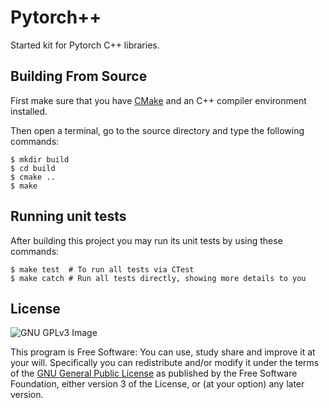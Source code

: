 # Pytorch++

Started kit for Pytorch C++ libraries.

## Building From Source

First make sure that you have [CMake](http://www.cmake.org/) and an C++ compiler environment installed.

Then open a terminal, go to the source directory and type the following commands:

    $ mkdir build
    $ cd build
    $ cmake ..
    $ make

## Running unit tests

After building this project you may run its unit tests by using these commands:

    $ make test  # To run all tests via CTest
    $ make catch # Run all tests directly, showing more details to you

## License

![GNU GPLv3 Image](https://www.gnu.org/graphics/gplv3-127x51.png)

This program is Free Software: You can use, study share and improve it at your
will. Specifically you can redistribute and/or modify it under the terms of the
[GNU General Public License](https://www.gnu.org/licenses/gpl.html) as
published by the Free Software Foundation, either version 3 of the License, or
(at your option) any later version.